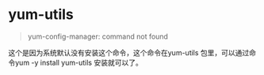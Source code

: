# yum-utils

> yum-config-manager: command not found

这个是因为系统默认没有安装这个命令，这个命令在yum-utils 包里，可以通过命令yum -y install yum-utils 安装就可以了。


